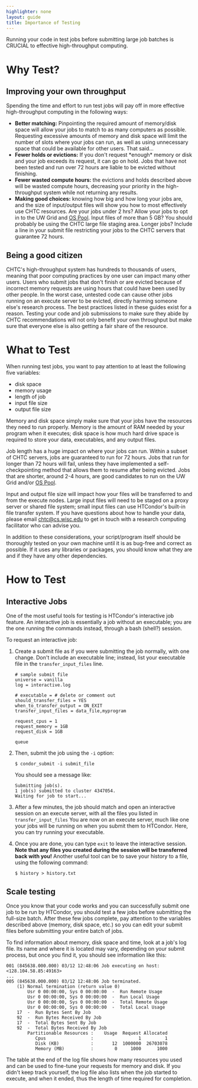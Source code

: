 ```yaml
---
highlighter: none
layout: guide
title: Importance of Testing
---
```



Running your code in test jobs before submitting large job batches is
CRUCIAL to effective high-throughput computing.

Why Test?
=========

Improving your own throughput
-----------------------------

Spending the time and effort to run test jobs will pay off in more
effective high-throughput computing in the following ways:

-   **Better matching:** Pinpointing the required amount of memory/disk
    space will allow your jobs to match to as many computers as
    possible. Requesting excessive amounts of memory and disk space will
    limit the number of slots where your jobs can run, as well as using
    unnecessary space that could be available for other users. That
    said\...
-   **Fewer holds or evictions:** If you don\'t request \*enough\*
    memory or disk and your job exceeds its request, it can go on hold.
    Jobs that have not been tested and run over 72 hours are liable to
    be evicted without finishing.
-   **Fewer wasted compute hours:** the evictions and holds described
    above will be wasted compute hours, decreasing your priority in the
    high-throughput system while not returning any results.
-   **Making good choices:** knowing how big and how long your jobs are,
    and the size of input/output files will show you how to most
    effectively use CHTC resources. Are your jobs under 2 hrs? Allow your
    jobs to opt in to the UW Grid and <a href="https://osg-htc.org/about/open_science_pool/">OS Pool</a>. Input
    files of more than 5 GB? You should probably be using the CHTC large
    file staging area. Longer jobs? Include a line in your submit file
    restricting your jobs to the CHTC servers that guarantee 72 hours.

Being a good citizen
--------------------

CHTC\'s high-throughput system has hundreds to thousands of users,
meaning that poor computing practices by one user can impact many other
users. Users who submit jobs that don\'t finish or are evicted because
of incorrect memory requests are using hours that could have been used
by other people. In the worst case, untested code can cause other jobs
running on an execute server to be evicted, directly harming someone
else\'s research process. The best practices listed in these guides
exist for a reason. Testing your code and job submissions to make sure
they abide by CHTC recommendations will not only benefit your own
throughput but make sure that everyone else is also getting a fair share
of the resource.

What to Test
============

When running test jobs, you want to pay attention to at least the
following five variables:

-   disk space
-   memory usage
-   length of job
-   input file size
-   output file size

Memory and disk space simply make sure that your jobs have the resources
they need to run properly. Memory is the amount of RAM needed by your
program when it executes; disk space is how much hard drive space is
required to store your data, executables, and any output files.

Job length has a huge impact on where your jobs can run. Within a subset
of CHTC servers, jobs are guaranteed to run for 72 hours. Jobs that run
for longer than 72 hours will fail, unless they have implemented a
self-checkpointing method that allows them to resume after being
evicted. Jobs that are shorter, around 2-4 hours, are good candidates to
run on the UW Grid and/or <a href="https://osg-htc.org/about/open_science_pool/">OS Pool</a>.

Input and output file size will impact how your files will be
transferred to and from the execute nodes. Large input files will need
to be staged on a proxy server or shared file system; small input files
can use HTCondor\'s built-in file transfer system. If you have questions
about how to handle your data, please email
[chtc@cs.wisc.edu](mailto:chtc@cs.wisc.edu) to get in touch with a research
computing facilitator who can advise you.

In addition to these considerations, your script/program itself should
be thoroughly tested on your own machine until it is as bug-free and
correct as possible. If it uses any libraries or packages, you should
know what they are and if they have any other dependencies.

How to Test
===========

Interactive Jobs
----------------

One of the most useful tools for testing is HTCondor\'s interactive job
feature. An interactive job is essentially a job without an executable;
you are the one running the commands instead, through a bash (shell?)
session.

To request an interactive job:

1.  Create a submit file as if you were submitting the job normally,
    with one change. Don\'t include an executable line; instead, list
    your executable file in the `transfer_input_files` line.

        # sample submit file
        universe = vanilla
        log = interactive.log

        # executable = # delete or comment out
        should_transfer_files = YES
        when_to_transfer_output = ON_EXIT
        transfer_input_files = data_file,myprogram

        request_cpus = 1
        request_memory = 1GB
        request_disk = 1GB
              
        queue

2.  Then, submit the job using the `-i` option:

        $ condor_submit -i submit_file

    You should see a message like:

        Submitting job(s).
        1 job(s) submitted to cluster 4347054.
        Waiting for job to start... 

3.  After a few minutes, the job should match and open an interactive
    session on an execute server, with all the files you listed in
    `transfer_input_files` You are now on an execute server, much like
    one your jobs will be running on when you submit them to HTCondor.
    Here, you can try running your executable.
4.  Once you are done, you can type `exit` to leave the interactive
    session. **Note that any files you created during the session will
    be transferred back with you!** Another useful tool can be to save
    your history to a file, using the following command:

        $ history > history.txt 

Scale testing
-------------

Once you know that your code works and you can successfully submit one
job to be run by HTCondor, you should test a few jobs before submitting
the full-size batch. After these few jobs complete, pay attention to the
variables described above (memory, disk space, etc.) so you can edit
your submit files before submitting your entire batch of jobs.

To find information about memory, disk space and time, look at a job\'s
log file. Its name and where it is located may vary, depending on your
submit process, but once you find it, you should see information like
this:

    001 (845638.000.000) 03/12 12:48:06 Job executing on host: <128.104.58.85:49163>
    ...
    005 (845638.000.000) 03/12 12:48:06 Job terminated.
        (1) Normal termination (return value 0)
            Usr 0 00:00:00, Sys 0 00:00:00  -  Run Remote Usage
            Usr 0 00:00:00, Sys 0 00:00:00  -  Run Local Usage
            Usr 0 00:00:00, Sys 0 00:00:00  -  Total Remote Usage
            Usr 0 00:00:00, Sys 0 00:00:00  -  Total Local Usage
        17  -  Run Bytes Sent By Job
        92  -  Run Bytes Received By Job
        17  -  Total Bytes Sent By Job
        92  -  Total Bytes Received By Job
            Partitionable Resources :    Usage  Request Allocated
               Cpus                 :                 1         1
               Disk (KB)            :       12  1000000  26703078
               Memory (MB)          :        0     1000      1000

The table at the end of the log file shows how many resources you used
and can be used to fine-tune your requests for memory and disk. If you
didn\'t keep track yourself, the log file also lists when the job
started to execute, and when it ended, thus the length of time required
for completion.
